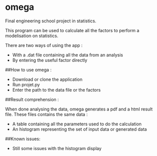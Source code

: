 # omega

Final engineering school project in statistics.

This program can be used to calculate all the factors to perform a modelisation on statistics.

There are two ways of using the app : 
- With a .dat file containing all the data from an analysis
- By entering the useful factor directly

##How to use omega : 

- Download or clone the application
- Run projet.py
- Enter the path to the data file or the factors

##Result comprehension :

When done analysing the data, omega generates a pdf and a html result file.
These files contains the same data :
- A table containing all the parameters used to do the calculation
- An histogram representing the set of input data or generated data

##Known issues:

- Still some issues with the histogram display
